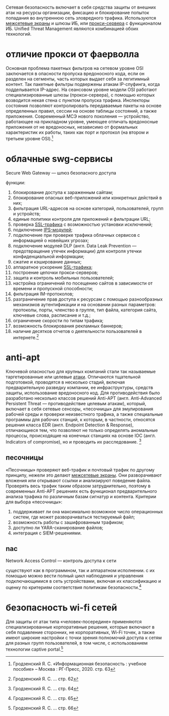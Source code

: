 Сетевая безопасность включает в себя средства защиты от внешних атак на ресурсы организации, фиксацию и блокирование попыток попадания во внутреннюю сеть зловредного трафика. Используются [межсетевые экраны](firewall.md) и шлюзы ИБ, или [прокси-сервера](proxy.md) с функционалом ИБ. Unified Threat Management являются комбинацией обоих технологий.
# отличие прокси от фаерволла
Основная проблема пакетных фильтров на сетевом уровне OSI заключается в опасности пропуска вредоносного кода, если он разделен на сегменты, часть которых выдает себя за легитимный контент. Так пакетные фильтры подвержены атакам IP-спуфинга, когда подделывается IP-адрес. 
На сеансовом уровне модели OSI работают специализированные шлюзы (прокси-сервера), с помощью которых возводится некая стена с пунктом пропуска трафика. 
Инспекторы состояния позволяют контролировать передаваемые пакеты на основе определенных правил, сессии на основе таблицы состояний, а также приложения. Современный МСЭ нового поколения — устройство, работающее на прикладном уровне, умеющее отличать вредоносные приложения от не вредоносных, независимо от формальных характеристик их работы, таких как порт и протокол (на втором и третьем уровне OSI).[^1]
# облачные swg-сервисы
Secure Web Gateway — шлюз безопасного доступа

функции:
1. блокирование доступа к зараженным сайтам;
2. блокирование опасных веб-приложений или конкретных действий в них;
3. фильтрация URL-адресов на основе категорий, пользователей, групп и устройств;
4. единые политики контроля для приложений и фильтрации URL;
5. проверка [SSL-трафика](ssl-tls.md) с возможностью установки исключений;
6. подключение [IPS-модулей](ids-ips.md);
7. подключение при проверке трафика облачных сервисов с информацией о новейших угрозах;
8. подключение модулей DLP (англ. Data Leak Prevention — предотвращение утечек информации) для контроля утечки конфиденциальной информации;
9. сжатие и кэширование данных;
10. аппаратное ускорение [SSL-трафика](ssl-tls.md);
11. построение цепочки прокси-серверов;
12. защита и контроль мобильных пользователей;
13. настройка ограничений по посещению сайтов в зависимости от времени и пропускной способности;
14. фильтрация IM-протоколов;
15. разграничение прав доступа к ресурсам с помощью разнообразных механизмов аутентификации и на основании разных параметров: протоколы, порты, членство в группе, тип файла, категория сайта, ключевые слова, расписание и т.д.;
16. ограничение скорости по типам трафика;
17. возможность блокирования рекламных баннеров;
18. наличие десятков отчетов о деятельности пользователей в интернете.[^2]
# anti-apt
Ключевой опасностью для крупных компаний стали так называемые таргетированные или целевые [атаки](threats-list.md). Отличаются тщательной подготовкой, проводятся в несколько стадий, включая предварительную разведку компании, ее инфраструктуры, средств защиты, использование вредоносного код. Для противодействия было разработано несколько классов решений Anti-APT (англ. Anti-Advanced Persistent Threat — противодействие целевым атакам), который, включает в себя сетевые сенсоры, «песочницы» для эмулирования рабочей среды и проверки неизвестного трафика, а также специальные программы для рабочих станций, к которым, в частности, относятся решения класса EDR (англ. Endpoint Detection & Response), отличающиеся тем, что позволяют не только определять аномальные процессы, происходящие на конечных станциях на основе IOC (англ. Indicators of compromise), но и проводить их расследование. [^3]
## песочницы
«Песочницы» проверяют веб-трафик и почтовый трафик по другому принципу, нежели это делают [межсетевые экраны](firewall.md). Они разворачивают вложения или открывают ссылки и анализируют поведение файла. Проверять весь трафик таким образом затруднительно, поэтому в современных Anti-APT решениях есть функционал предварительного анализа трафика по различным базам сигнатур и контента. 
Критерии для выбора «песочницы»:
1. поддерживает ли она максимально возможное число операционных систем, где может разворачиваться тестируемый файл;
2. возможность работы с зашифрованным трафиком;
3. доступно ли YARA-сканирование файлов;
4. интеграция с SIEM-решениями.
## nac
Network Access Control — контроль доступа к сети

существуют как в программном, так и аппаратном исполнении. с их помощью можно вести полный цикл наблюдения и управления подключающимися в сеть устройствами, включая их классификацию и оценку по критериям соответствия политикам безопасности.[^4]
# безопасность wi-fi сетей
Для защиты от атак типа «человек-посередине» применяются специализированные корпоративные решения, которые включают в себя подавление сторонних, не корпоративных, Wi-Fi точек, а также имеют широкие настройки с точки зрения полномочий доступа к сетям для разных групп пользователей, в том числе, с использованием технологии captive portal.[^5]

[^1]: Гродзенский Я. С. «Информационная безопасность : учебное пособие» – Москва : РГ-Пресс, 2020. стр. 63
[^2]: Гродзенский Я. С. … стр. 62
[^3]: Гродзенский Я. С. … стр. 64
[^4]: Гродзенский Я. С. … стр. 65
[^5]: Гродзенский Я. С. … стр. 66